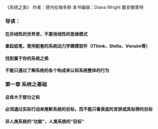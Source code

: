 《系统之美》
作者：德内拉梅多斯
本书编辑：Diana Wright 戴安娜莱特

### 导读：
#### 在非线性的世界里，不要用线性的思维模式
#### 拿起纸笔，使用配套的系统动力学建模软件（IThink、Stella、Vensim等）

#### 找到属于你的系统之美
#### 不能只通过了解系统的各个构成来认知系统整体的行为

### 第一章 系统之基础
#### 总体大于部分之和
#### 必须通过实际行动来推断系统的目标，而不能只看表面的言辞或其标榜的目标
#### 非人类系统的“功能”，人类系统的“目标”